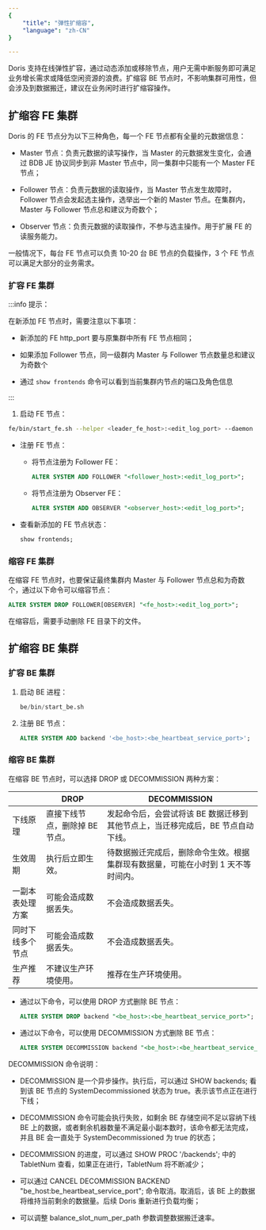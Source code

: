 ```yaml
---
{
    "title": "弹性扩缩容",
    "language": "zh-CN"
}

---
```


<!--
Licensed to the Apache Software Foundation (ASF) under one
or more contributor license agreements.  See the NOTICE file
distributed with this work for additional information
regarding copyright ownership.  The ASF licenses this file
to you under the Apache License, Version 2.0 (the
"License"); you may not use this file except in compliance
with the License.  You may obtain a copy of the License at

  http://www.apache.org/licenses/LICENSE-2.0

Unless required by applicable law or agreed to in writing,
software distributed under the License is distributed on an
"AS IS" BASIS, WITHOUT WARRANTIES OR CONDITIONS OF ANY
KIND, either express or implied.  See the License for the
specific language governing permissions and limitations
under the License.
-->



Doris 支持在线弹性扩容，通过动态添加或移除节点，用户无需中断服务即可满足业务增长需求或降低空闲资源的浪费。扩缩容 BE 节点时，不影响集群可用性，但会涉及到数据搬迁，建议在业务闲时进行扩缩容操作。

## 扩缩容 FE 集群

Doris 的 FE 节点分为以下三种角色，每一个 FE 节点都有全量的元数据信息：

* Master 节点：负责元数据的读写操作，当 Master 的元数据发生变化，会通过 BDB JE 协议同步到非 Master 节点中，同一集群中只能有一个 Master FE 节点；

* Follower 节点：负责元数据的读取操作，当 Master 节点发生故障时，Follower 节点会发起选主操作，选举出一个新的 Master 节点。在集群内，Master 与 Follower 节点总和建议为奇数个；

* Observer 节点：负责元数据的读取操作，不参与选主操作。用于扩展 FE 的读服务能力。

一般情况下，每台 FE 节点可以负责 10-20 台 BE 节点的负载操作，3 个 FE 节点可以满足大部分的业务需求。

### 扩容 FE 集群

:::info 提示：

在新添加 FE 节点时，需要注意以下事项：

* 新添加的 FE http_port 要与原集群中所有 FE 节点相同；

* 如果添加 Follower 节点，同一级群内 Master 与 Follower 节点数量总和建议为奇数个

* 通过 `show frontends` 命令可以看到当前集群内节点的端口及角色信息

:::

1. 启动 FE 节点：

  ```bash
  fe/bin/start_fe.sh --helper <leader_fe_host>:<edit_log_port> --daemon
  ```

  * 注册 FE 节点：

    * 将节点注册为 Follower FE：

      ```sql
      ALTER SYSTEM ADD FOLLOWER "<follower_host>:<edit_log_port>";
      ```

    * 将节点注册为 Observer FE：

      ```sql
      ALTER SYSTEM ADD OBSERVER "<observer_host>:<edit_log_port>";
      ```

  * 查看新添加的 FE 节点状态：

    ```sql
    show frontends;
    ```

### 缩容 FE 集群

在缩容 FE 节点时，也要保证最终集群内 Master 与 Follower 节点总和为奇数个，通过以下命令可以缩容节点：

```sql
ALTER SYSTEM DROP FOLLOWER[OBSERVER] "<fe_host>:<edit_log_port>";
```
在缩容后，需要手动删除 FE 目录下的文件。

## 扩缩容 BE 集群

### 扩容 BE 集群

1. 启动 BE 进程：

   ```sql
   be/bin/start_be.sh
   ```

2. 注册 BE 节点：

   ```sql
   ALTER SYSTEM ADD backend '<be_host>:<be_heartbeat_service_port>';
   ```

### 缩容 BE 集群

在缩容 BE 节点时，可以选择 DROP 或 DECOMMISSION 两种方案：

|          | DROP              | DECOMMISSION                                |
| -------- | ----------------- | ------------------------------------------- |
| 下线原理     | 直接下线节点，删除掉 BE 节点。 | 发起命令后，会尝试将该 BE 数据迁移到其他节点上，当迁移完成后，BE 节点自动下线。 |
| 生效周期     | 执行后立即生效。          | 待数据搬迁完成后，删除命令生效。根据集群现有数据量，可能在小时到 1 天不等时间内。 |
| 一副本表处理方案 | 可能会造成数据丢失。        | 不会造成数据丢失。                                   |
| 同时下线多个节点 | 可能会造成数据丢失。        | 不会造成数据丢失。                                   |
| 生产推荐     | 不建议生产环境使用。        | 推荐在生产环境使用。                                  |

* 通过以下命令，可以使用 DROP 方式删除 BE 节点：

  ```sql
  ALTER SYSTEM DROP backend "<be_host>:<be_heartbeat_service_port>";
  ```

* 通过以下命令，可以使用 DECOMMISSION 方式删除 BE 节点：

  ```sql
  ALTER SYSTEM DECOMMISSION backend "<be_host>:<be_heartbeat_service_port>";
  ```

DECOMMISSION 命令说明：

- DECOMMISSION 是一个异步操作。执行后，可以通过 SHOW backends; 看到该 BE 节点的 SystemDecommissioned 状态为 true。表示该节点正在进行下线；

- DECOMMISSION 命令可能会执行失败，如剩余 BE 存储空间不足以容纳下线 BE 上的数据，或者剩余机器数量不满足最小副本数时，该命令都无法完成，并且 BE 会一直处于 SystemDecommissioned 为 true 的状态；

- DECOMMISSION 的进度，可以通过 SHOW PROC '/backends'; 中的 TabletNum 查看，如果正在进行，TabletNum 将不断减少；

- 可以通过 CANCEL DECOMMISSION BACKEND "be_host:be_heartbeat_service_port"; 命令取消。取消后，该 BE 上的数据将维持当前剩余的数据量。后续 Doris 重新进行负载均衡；

- 可以调整 balance_slot_num_per_path 参数调整数据搬迁速率。
